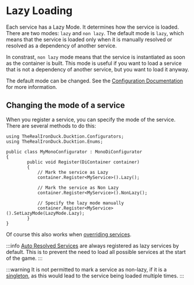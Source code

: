 # Lazy Loading

Each service has a Lazy Mode. It determines how the service is loaded. There are two modes: `lazy` and `non lazy`.
The default mode is `lazy`, which means that the service is loaded only when it is manually resolved or resolved as a
dependency of another service.

In constrast, `non lazy` mode means that the service is instantiated as soon as the container is built. This mode is
useful if you want to load a service that is not a dependency of another service, but you want to load it anyway.

The default mode can be changed. See the [Configuration Documentation](/basics/#configuration-options) for more
information.

## Changing the mode of a service

When you register a service, you can specify the mode of the service. There are several methods to do this:

```csharp{8-9,11-12,14-15}
using TheRealIronDuck.Ducktion.Configurators;
using TheRealIronDuck.Ducktion.Enums;

public class MyMonoConfigurator : MonoDiConfigurator
{
        public void Register(DiContainer container)
        {
            // Mark the service as Lazy
            container.Register<MyService>().Lazy();
            
            // Mark the service as Non Lazy
            container.Register<MyService>().NonLazy();
            
            // Specify the lazy mode manually
            container.Register<MyService>().SetLazyMode(LazyMode.Lazy);
        }
}
```

Of course this also works when [overriding services](/basics/override-services).

:::info
[Auto Resolved Services](/services/auto-resolve) are always registered as lazy services by default. This is to prevent 
the need to load all possible services at the start of the game.
:::

:::warning
It is not permitted to mark a service as non-lazy, if it is a [singleton](/services/singleton-services), as this
would lead to the service being loaded multiple times.
:::
